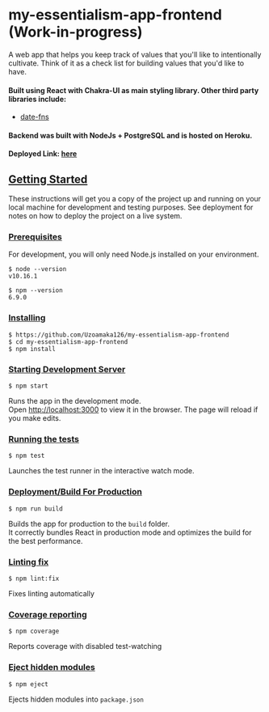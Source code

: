 # my-essentialism-app-frontend (Work-in-progress)
A web app that helps you keep track of values that you'll like to intentionally cultivate. Think of it as a check list for building values that you'd like to have.

#### Built using React with Chakra-UI as main styling library. Other third party libraries include:
* [date-fns](date-fns.org/)

#### Backend was built with NodeJs + PostgreSQL and is hosted on Heroku.

#### Deployed Link: [here](https://jolly-pasteur-2fc198.netlify.app/) 

## [Getting Started](#Getting-started)

These instructions will get you a copy of the project up and running on your local machine for development and testing purposes. See deployment for notes on how to deploy the project on a live system.

### [Prerequisites](#Prerequisites)

For development, you will only need Node.js installed on your environment.

```
$ node --version
v10.16.1

$ npm --version
6.9.0
```

### [Installing](#Installing)

```
$ https://github.com/Uzoamaka126/my-essentialism-app-frontend
$ cd my-essentialism-app-frontend
$ npm install
```

### [Starting Development Server](#Starting-development-server)

 ```
 $ npm start
 ```

Runs the app in the development mode.<br />
Open [http://localhost:3000](http://localhost:3000) to view it in the browser. The page will reload if you make edits.<br />

### [Running the tests](#Running-the-tests)

```
$ npm test
```

Launches the test runner in the interactive watch mode.<br />

### [Deployment/Build For Production](#Deployment/Build-For-Production)

```
$ npm run build
```

Builds the app for production to the `build` folder.<br />
It correctly bundles React in production mode and optimizes the build for the best performance.

### [Linting fix](#Linting-fix)

```
$ npm lint:fix
```

Fixes linting automatically

### [Coverage reporting](#Coverage-reporting)

```
$ npm coverage
```

Reports coverage with disabled test-watching

### [Eject hidden modules](#Eject-hidden-modules)

```
$ npm eject
```

Ejects hidden modules into `package.json`
